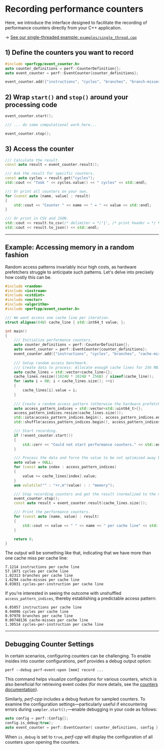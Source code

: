 # Recording performance counters

Here, we introduce the interface designed to facilitate the recording of performance counters directly from your C++ application. 

&rarr; [See our single-threaded example: `examples/single_thread.cpp`](../examples/single_thread.cpp)

## 1) Define the counters you want to record
```cpp
#include <perfcpp/event_counter.h>
auto counter_definitions = perf::CounterDefinition{};
auto event_counter = perf::EventCounter{counter_definitions};

event_counter.add({"instructions", "cycles", "branches", "branch-misses", "cache-misses", "cache-references"});
```

## 2) Wrap `start()` and `stop()` around your processing code
```cpp
event_counter.start();

/// ... do some computational work here...

event_counter.stop();
```

## 3) Access the counter
```cpp
/// Calculate the result.
const auto result = event_counter.result();

/// Ask the result for specific counters.
const auto cycles = result.get("cycles");
std::cout << "Took " << cycles.value() << " cycles" << std::endl;

/// Or print all counters on your own.
for (const auto [name, value] : result)
{
    std::cout << "Counter " << name << " = " << value << std::endl;
}

/// Or print in CSV and JSON.
std::cout << result.to_csv(/* delimiter = */'|', /* print header = */ true) << std::endl;
std::cout << result.to_json() << std::endl;
```
---
## Example: Accessing memory in a random fashion
Random access patterns invariably incur high costs, as hardware prefetchers struggle to anticipate such patterns. 
Let's delve into precisely how costly this can be.

```cpp
#include <random>
#include <iostream>
#include <cstdint>
#include <vector>
#include <algorithm>
#include <perfcpp/event_counter.h>

/// We want access one cache line per iteration.
struct alignas(64U) cache_line { std::int64_t value; };

int main()
{
    /// Initialize performance counters.
    auto counter_definitions = perf::CounterDefinition{};
    auto event_counter = perf::EventCounter{counter_definitions};
    event_counter.add({"instructions", "cycles", "branches", "cache-misses", "cycles-per-instruction"});
    
    /// Setup random access benchmark.
    /// Create data to process: Allocate enough cache lines for 256 MB.
    auto cache_lines = std::vector<cache_line>{};
    cache_lines.resize((1024U * 1024U * 256U) / sizeof(cache_line));
    for (auto i = 0U; i < cache_lines.size(); ++i)
    {
        cache_lines[i].value = i;
    }
    
    /// Create a random access pattern (otherwise the hardware prefetcher will take action).
    auto access_pattern_indices = std::vector<std::uint64_t>{};
    access_pattern_indices.resize(cache_lines.size());
    std::iota(access_pattern_indices.begin(), access_pattern_indices.end(), 0U);
    std::shuffle(access_pattern_indices.begin(), access_pattern_indices.end(), std::mt19937 {std::random_device{}()});

    /// Start recording.
    if (!event_counter.start())
    {
        std::cerr << "Could not start performance counters." << std::endl;
    }

    /// Process the data and force the value to be not optimized away by the compiler.
    auto value = 0ULL;
    for (const auto index : access_pattern_indices)
    {
        value += cache_lines[index].value;
    }
    asm volatile("" : "+r,m"(value) : : "memory");

    /// Stop recording counters and get the result (normalized to the number of accessed cache lines).
    event_counter.stop();
    const auto result = event_counter.result(cache_lines.size());

    /// Print the performance counters.
    for (const auto [name, value] : result)
    {
        std::cout << value << " " << name << " per cache line" << std::endl;
    }

    return 0;
}
```

The output will be something like that, indicating that we have more than one cache miss per cache line:

    7.1214 instructions per cache line
    57.1871 cycles per cache line
    1.02313 branches per cache line
    1.6294 cache-misses per cache line
    8.03031 cycles-per-instruction per cache line

If you're interested in seeing the outcome with unshuffled `access_pattern_indices`, thereby establishing a predictable access pattern:

    6.85057 instructions per cache line
    8.94096 cycles per cache line
    0.97978 branches per cache line
    0.00748136 cache-misses per cache line
    1.30514 cycles-per-instruction per cache line

---

## Debugging Counter Settings
In certain scenarios, configuring counters can be challenging.
To enable insides into counter configurations, perf provides a debug output option:


    perf --debug perf-event-open [mem] record ...


This command helps visualize configurations for various counters, which is also beneficial for retrieving event codes (for more details, see the [counters documentation](counters.md)).

Similarly, *perf-cpp* includes a debug feature for sampled counters.
To examine the configuration settings—particularly useful if encountering errors during `sampler.start();`—enable debugging in your code as follows:

```cpp
auto config = perf::Config{};
config.is_debug(true);
auto event_counter = perf::EventCounter{ counter_definitions, config };
```

When `is_debug` is set to `true`, *perf-cpp* will display the configuration of all counters upon opening the counters.

